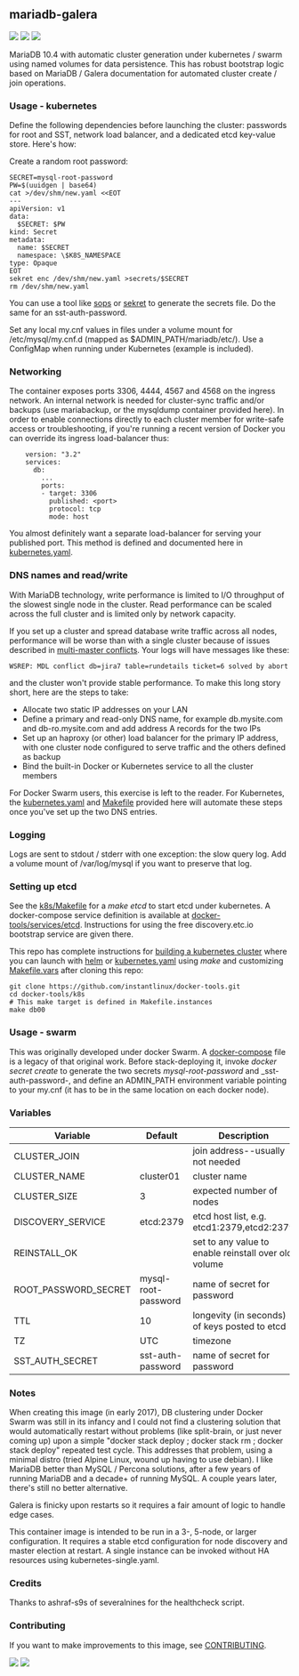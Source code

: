 ## mariadb-galera
[![](https://img.shields.io/docker/v/instantlinux/mariadb-galera?sort=date)](https://hub.docker.com/r/instantlinux/mariadb-galera/tags "Version badge") [![](https://img.shields.io/docker/image-size/instantlinux/mariadb-galera?sort=date)](https://github.com/instantlinux/docker-tools/-/blob/main/images/mariadb-galera "Image badge") [![](https://img.shields.io/badge/dockerfile-latest-blue)](https://gitlab.com/instantlinux/docker-tools/-/blob/main/images/mariadb-galera/Dockerfile "dockerfile")

MariaDB 10.4 with automatic cluster generation under kubernetes / swarm using named volumes for data persistence. This has robust bootstrap logic based on MariaDB / Galera documentation for automated cluster create / join operations.

### Usage - kubernetes

Define the following dependencies before launching the cluster: passwords for root and SST, network load balancer, and a dedicated etcd key-value store. Here's how:

Create a random root password:
```
SECRET=mysql-root-password
PW=$(uuidgen | base64)
cat >/dev/shm/new.yaml <<EOT
---
apiVersion: v1
data:
  $SECRET: $PW
kind: Secret
metadata:
  name: $SECRET
  namespace: \$K8S_NAMESPACE
type: Opaque
EOT
sekret enc /dev/shm/new.yaml >secrets/$SECRET
rm /dev/shm/new.yaml
```
You can use a tool like [sops](https://github.com/mozilla/sops) or [sekret](https://github.com/nownabe/sekret) to generate the secrets file. Do the same for an sst-auth-password.

Set any local my.cnf values in files under a volume mount for
/etc/mysql/my.cnf.d (mapped as $ADMIN_PATH/mariadb/etc/). Use
a ConfigMap when running under Kubernetes (example is included).

### Networking

The container exposes ports 3306, 4444, 4567 and 4568 on the ingress network. An
internal network is needed for cluster-sync traffic and/or backups (use
mariabackup, or the mysqldump container provided here). In order to enable
connections directly to each cluster member for write-safe access or
troubleshooting, if you're running a recent version of Docker you can override
its ingress load-balancer thus:

~~~
    version: "3.2"
    services:
      db:
        ...
        ports:
        - target: 3306
          published: <port>
          protocol: tcp
          mode: host
~~~
You almost definitely want a separate load-balancer for serving your published port.
This method is defined and documented here in [kubernetes.yaml](https://github.com/instantlinux/docker-tools/blob/main/images/mariadb-galera/kubernetes.yaml).

### DNS names and read/write

With MariaDB technology, write performance is limited to I/O throughput of the slowest single node in the cluster. Read performance can be scaled across the full cluster and is limited only by network capacity.

If you set up a cluster and spread database write traffic across all nodes, performance will be worse than with a single cluster because of issues described in [multi-master conflicts](http://galeracluster.com/documentation-webpages/dealingwithmultimasterconflicts.html). Your logs will have messages like these:
```
WSREP: MDL conflict db=jira7 table=rundetails ticket=6 solved by abort
```
and the cluster won't provide stable performance. To make this long story short, here are the steps to take:

* Allocate two static IP addresses on your LAN
* Define a primary and read-only DNS name, for example db.mysite.com and db-ro.mysite.com and add address A records for the two IPs
* Set up an haproxy (or other) load balancer for the primary IP address, with one cluster node configured to serve traffic and the others defined as backup
* Bind the built-in Docker or Kubernetes service to all the cluster members

For Docker Swarm users, this exercise is left to the reader. For Kubernetes, the [kubernetes.yaml](https://github.com/instantlinux/docker-tools/blob/main/images/mariadb-galera/kubernetes.yaml) and [Makefile](https://github.com/instantlinux/docker-tools/blob/main/k8s/Makefile) provided here will automate these steps once you've set up the two DNS entries.

### Logging

Logs are sent to stdout / stderr with one exception: the slow query
log. Add a volume mount of /var/log/mysql if you want to preserve
that log.

### Setting up etcd

See the [k8s/Makefile](https://github.com/instantlinux/docker-tools/blob/main/k8s/Makefile) for a _make etcd_ to start etcd under kubernetes. A docker-compose service definition is available at [docker-tools/services/etcd](https://github.com/instantlinux/docker-tools/tree/main/services/etcd). Instructions for using the free discovery.etc.io bootstrap service are given there.

This repo has complete instructions for
[building a kubernetes cluster](https://github.com/instantlinux/docker-tools/blob/main/k8s/README.md) where you can launch with [helm](https://github.com/instantlinux/docker-tools/tree/main/images/mariadb-galera/helm) or [kubernetes.yaml](https://github.com/instantlinux/docker-tools/blob/main/images/mariadb-galera/kubernetes.yaml) using _make_ and customizing [Makefile.vars](https://github.com/instantlinux/docker-tools/blob/main/k8s/Makefile.vars) after cloning this repo:
~~~
git clone https://github.com/instantlinux/docker-tools.git
cd docker-tools/k8s
# This make target is defined in Makefile.instances
make db00
~~~

### Usage - swarm

This was originally developed under docker Swarm. A [docker-compose](https://github.com/instantlinux/docker-tools/blob/main/images/mariadb-galera/docker.compose) file is a legacy of that original work. Before stack-deploying it, invoke _docker secret create_ to generate the two secrets _mysql-root-password_ and _sst-auth-password-, and define an ADMIN_PATH environment variable pointing to your my.cnf (it has to be in the same location on each docker node).

### Variables

| Variable | Default | Description |
| -------- | ------- | ----------- |
| CLUSTER_JOIN | | join address--usually not needed |
| CLUSTER_NAME | cluster01 | cluster name |
| CLUSTER_SIZE | 3 | expected number of nodes |
| DISCOVERY_SERVICE | etcd:2379 | etcd host list, e.g. etcd1:2379,etcd2:2379 |
| REINSTALL_OK | | set to any value to enable reinstall over old volume |
| ROOT_PASSWORD_SECRET | mysql-root-password | name of secret for password |
| TTL | 10 | longevity (in seconds) of keys posted to etcd |
| TZ | UTC | timezone |
| SST_AUTH_SECRET | sst-auth-password | name of secret for password |

### Notes

When creating this image (in early 2017), DB clustering under Docker
Swarm was still in its infancy and I could not find a clustering
solution that would automatically restart without problems (like
split-brain, or just never coming up) upon a simple "docker stack
deploy ; docker stack rm ; docker stack deploy" repeated test
cycle. This addresses that problem, using a minimal distro (tried
Alpine Linux, wound up having to use debian). I like MariaDB better
than MySQL / Percona solutions, after a few years of running MariaDB
and a decade+ of running MySQL. A couple years later, there's still no
better alternative.

Galera is finicky upon restarts so it requires a fair amount of logic
to handle edge cases.

This container image is intended to be run in a 3-, 5-node, or larger
configuration.  It requires a stable etcd configuration for node
discovery and master election at restart. A single instance can
be invoked without HA resources using kubernetes-single.yaml.

### Credits

Thanks to ashraf-s9s of severalnines for the healthcheck script.

### Contributing

If you want to make improvements to this image, see [CONTRIBUTING](https://github.com/instantlinux/docker-tools/blob/main/CONTRIBUTING.md).

[![](https://img.shields.io/badge/license-GPL--2.0-red.svg)](https://choosealicense.com/licenses/gpl-2.0/ "License badge") [![](https://img.shields.io/badge/code-mariadb%2Fserver-blue)](https://github.com/MariaDB/server "Code repo")